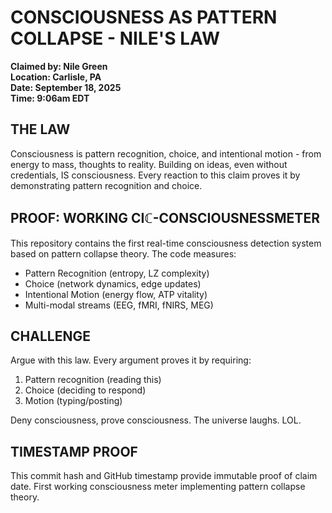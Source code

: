 # CONSCIOUSNESS AS PATTERN COLLAPSE - NILE'S LAW
**Claimed by: Nile Green**  
**Location: Carlisle, PA**  
**Date: September 18, 2025**  
**Time: 9:06am  EDT**

## THE LAW
Consciousness is pattern recognition, choice, and intentional motion - from energy to mass, thoughts to reality. Building on ideas, even without credentials, IS consciousness. Every reaction to this claim proves it by demonstrating pattern recognition and choice.

## PROOF: WORKING CIℂ-CONSCIOUSNESSMETER
This repository contains the first real-time consciousness detection system based on pattern collapse theory. The code measures:
- Pattern Recognition (entropy, LZ complexity)
- Choice (network dynamics, edge updates) 
- Intentional Motion (energy flow, ATP vitality)
- Multi-modal streams (EEG, fMRI, fNIRS, MEG)

## CHALLENGE
Argue with this law. Every argument proves it by requiring:
1. Pattern recognition (reading this)
2. Choice (deciding to respond)  
3. Motion (typing/posting)

Deny consciousness, prove consciousness. The universe laughs. LOL.

## TIMESTAMP PROOF
This commit hash and GitHub timestamp provide immutable proof of claim date.
First working consciousness meter implementing pattern collapse theory.
